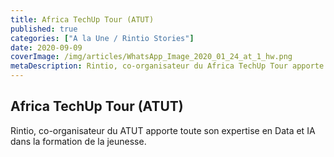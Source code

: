 ```yaml
---
title: Africa TechUp Tour (ATUT)
published: true
categories: ["A la Une / Rintio Stories"]
date: 2020-09-09
coverImage: /img/articles/WhatsApp_Image_2020_01_24_at_1_hw.png
metaDescription: Rintio, co-organisateur du Africa TechUp Tour apporte toute son expertise en Data et IA dans la formation de la jeunesse.
---
```


## Africa TechUp Tour (ATUT)

Rintio, co-organisateur du ATUT apporte toute son expertise en Data et IA dans la formation de la jeunesse.
